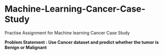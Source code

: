 # Machine-Learning-Cancer-Case-Study
Practise Assignment for Machine learning Cancer Case Study

**Problem Statement :  Use Cancer dataset and predict whether the tumor is Benign or Malignant**
